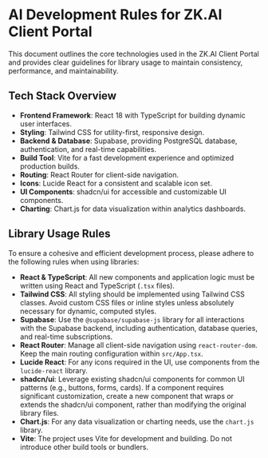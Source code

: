 # AI Development Rules for ZK.AI Client Portal

This document outlines the core technologies used in the ZK.AI Client Portal and provides clear guidelines for library usage to maintain consistency, performance, and maintainability.

## Tech Stack Overview

*   **Frontend Framework**: React 18 with TypeScript for building dynamic user interfaces.
*   **Styling**: Tailwind CSS for utility-first, responsive design.
*   **Backend & Database**: Supabase, providing PostgreSQL database, authentication, and real-time capabilities.
*   **Build Tool**: Vite for a fast development experience and optimized production builds.
*   **Routing**: React Router for client-side navigation.
*   **Icons**: Lucide React for a consistent and scalable icon set.
*   **UI Components**: shadcn/ui for accessible and customizable UI components.
*   **Charting**: Chart.js for data visualization within analytics dashboards.

## Library Usage Rules

To ensure a cohesive and efficient development process, please adhere to the following rules when using libraries:

*   **React & TypeScript**: All new components and application logic must be written using React and TypeScript (`.tsx` files).
*   **Tailwind CSS**: All styling should be implemented using Tailwind CSS classes. Avoid custom CSS files or inline styles unless absolutely necessary for dynamic, computed styles.
*   **Supabase**: Use the `@supabase/supabase-js` library for all interactions with the Supabase backend, including authentication, database queries, and real-time subscriptions.
*   **React Router**: Manage all client-side navigation using `react-router-dom`. Keep the main routing configuration within `src/App.tsx`.
*   **Lucide React**: For any icons required in the UI, use components from the `lucide-react` library.
*   **shadcn/ui**: Leverage existing shadcn/ui components for common UI patterns (e.g., buttons, forms, cards). If a component requires significant customization, create a new component that wraps or extends the shadcn/ui component, rather than modifying the original library files.
*   **Chart.js**: For any data visualization or charting needs, use the `chart.js` library.
*   **Vite**: The project uses Vite for development and building. Do not introduce other build tools or bundlers.